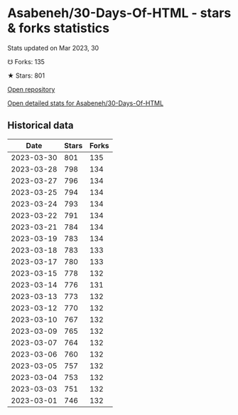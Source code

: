 # Asabeneh/30-Days-Of-HTML - stars & forks statistics

Stats updated on Mar 2023, 30

☋ Forks: 135

★ Stars: 801

[Open repository](https://github.com/Asabeneh/30-Days-Of-HTML)

[Open detailed stats for Asabeneh/30-Days-Of-HTML](https://reviewgithub.com/rep/Asabeneh/30-Days-Of-HTML)

## Historical data
| Date | Stars | Forks |
|------|-------|-------|
| 2023-03-30 | 801 | 135 | 
| 2023-03-28 | 798 | 134 | 
| 2023-03-27 | 796 | 134 | 
| 2023-03-25 | 794 | 134 | 
| 2023-03-24 | 793 | 134 | 
| 2023-03-22 | 791 | 134 | 
| 2023-03-21 | 784 | 134 | 
| 2023-03-19 | 783 | 134 | 
| 2023-03-18 | 783 | 133 | 
| 2023-03-17 | 780 | 133 | 
| 2023-03-15 | 778 | 132 | 
| 2023-03-14 | 776 | 131 | 
| 2023-03-13 | 773 | 132 | 
| 2023-03-12 | 770 | 132 | 
| 2023-03-10 | 767 | 132 | 
| 2023-03-09 | 765 | 132 | 
| 2023-03-07 | 764 | 132 | 
| 2023-03-06 | 760 | 132 | 
| 2023-03-05 | 757 | 132 | 
| 2023-03-04 | 753 | 132 | 
| 2023-03-03 | 751 | 132 | 
| 2023-03-01 | 746 | 132 | 

